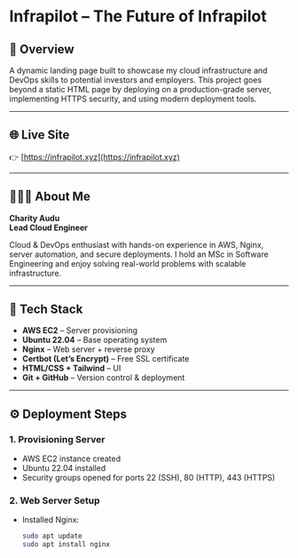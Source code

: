# Infrapilot – The Future of Infrapilot

## 🚀 Overview

A dynamic landing page built to showcase my cloud infrastructure and DevOps skills to potential investors and employers. This project goes beyond a static HTML page by deploying on a production-grade server, implementing HTTPS security, and using modern deployment tools.

---

## 🌐 Live Site

👉 [https://infrapilot.xyz](https://infrapilot.xyz)

---

## 👨🏽‍💻 About Me

**Charity Audu**  
**Lead Cloud Engineer**

Cloud & DevOps enthusiast with hands-on experience in AWS, Nginx, server automation, and secure deployments. I hold an MSc in Software Engineering and enjoy solving real-world problems with scalable infrastructure.

---

## 🧱 Tech Stack

- **AWS EC2** – Server provisioning
- **Ubuntu 22.04** – Base operating system
- **Nginx** – Web server + reverse proxy
- **Certbot (Let’s Encrypt)** – Free SSL certificate
- **HTML/CSS + Tailwind** – UI
- **Git + GitHub** – Version control & deployment

---

## ⚙️ Deployment Steps

### 1. **Provisioning Server**
- AWS EC2 instance created
- Ubuntu 22.04 installed
- Security groups opened for ports 22 (SSH), 80 (HTTP), 443 (HTTPS)

### 2. **Web Server Setup**
- Installed Nginx:
  ```bash
  sudo apt update
  sudo apt install nginx
